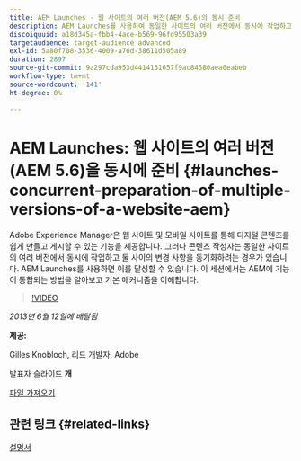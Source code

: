 ```yaml
---
title: AEM Launches - 웹 사이트의 여러 버전(AEM 5.6)의 동시 준비
description: AEM Launches를 사용하여 동일한 사이트의 여러 버전에서 동시에 작업하고 서로 간의 변경 사항을 동기화하는 방법에 대해 알아봅니다. AEM Launches가 AEM에서 어떻게 통합되었는지 알아보고 기본 메커니즘에 대해 알아봅니다.
discoiquuid: a18d345a-fbb4-4ace-b569-96fd95503a39
targetaudience: target-audience advanced
exl-id: 5a80f708-3536-4009-a76d-38611d505a89
duration: 2897
source-git-commit: 9a297cda953d4414131657f9ac84580aea0eabeb
workflow-type: tm+mt
source-wordcount: '141'
ht-degree: 0%

---
```


# AEM Launches: 웹 사이트의 여러 버전(AEM 5.6)을 동시에 준비 {#launches-concurrent-preparation-of-multiple-versions-of-a-website-aem}

Adobe Experience Manager은 웹 사이트 및 모바일 사이트를 통해 디지털 콘텐츠를 쉽게 만들고 게시할 수 있는 기능을 제공합니다. 그러나 콘텐츠 작성자는 동일한 사이트의 여러 버전에서 동시에 작업하고 둘 사이의 변경 사항을 동기화하려는 경우가 있습니다. AEM Launches를 사용하면 이를 달성할 수 있습니다. 이 세션에서는 AEM에 기능이 통합되는 방법을 알아보고 기본 메커니즘을 이해합니다.

>[!VIDEO](https://video.tv.adobe.com/v/19579/?quality=9)

*2013년 6월 12일에 배달됨*

**제공:**

Gilles Knobloch, 리드 개발자, Adobe

발표자 슬라이드 **개**

[파일 가져오기](assets/2013-06-12-launches-cqgems.pdf)

## 관련 링크 {#related-links}

[설명서](https://docs.adobe.com/docs/en/cq/current/wcm/launches.html)

<!--
[Get back to the Overview](https://helpx.adobe.com/kr/experience-manager/kt/eseminars/gems/aem-index.html)
-->
